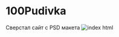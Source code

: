# 100Pudivka
Сверстал сайт с PSD макета
![index html](https://user-images.githubusercontent.com/36445648/39472489-7507e730-4d52-11e8-9dff-65cbe724966e.png)

